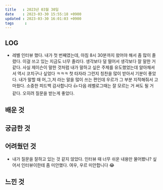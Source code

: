 ```yaml
---
title   : 2023년 03월 30일
date    : 2023-03-30 15:55:18 +0900
updated : 2023-03-30 16:01:03 +0900
tags     : 
---
```

## LOG
- 레벨 인터뷰 했다. 내가 첫 번째였는데, 아침 8시 30분까지 왔어야 해서 좀 많이 졸렸다. 이걸 쓰고 있는 지금도 너무 졸리다. 생각보다 덜 떨어서 생각보다 잘 말한 거 같다. 사실 제이슨이 말한 것처럼 내가 말하고 싶은 주제를 유도했었는데 알아채셔서 역시 코치구나 싶었다 ㅋㅋㅋ 첫 타자라 그런지 칭찬을 많이 받아서 기분이 좋았다. 내가 말할 때 어,그,저 라는 말을 많이 쓰는 편인데 우르가 그 부분 지적해줘서 고마웠다. 소중한 피드백 감사합니다 👍 다음 레벨로그때는 잘 모르는 거 써도 될 거 같다. 오히려 질문을 받는게 좋았다.

## 배운 것

## 궁금한 것

## 어려웠던 것
- 내가 질문을 잘하고 있는 것 같지 않았다. 인터뷰 때 너무 쉬운 내용만 물어봤나? 싶어서 인터뷰이한테 좀 미안했다. 여우, 우르 미안합니다 😂

## 느낀 것
